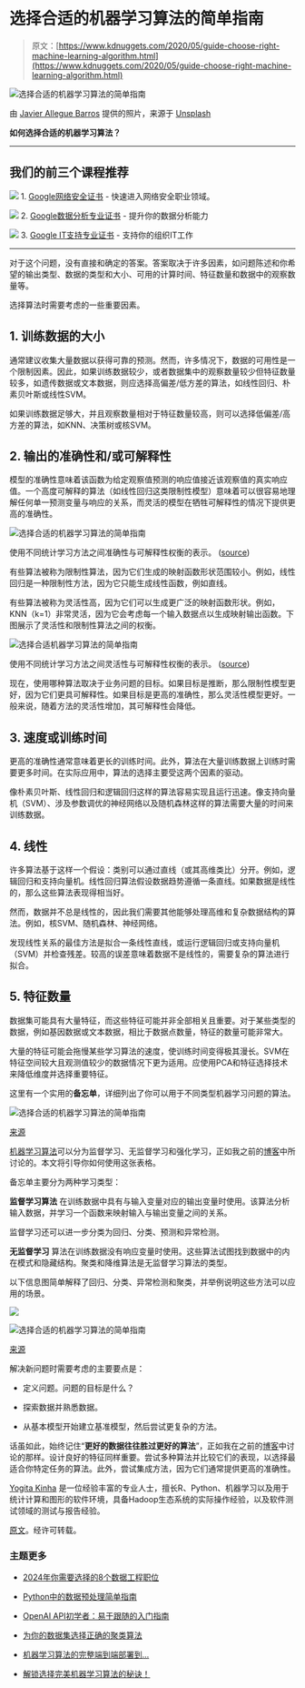 # 选择合适的机器学习算法的简单指南

> 原文：[https://www.kdnuggets.com/2020/05/guide-choose-right-machine-learning-algorithm.html](https://www.kdnuggets.com/2020/05/guide-choose-right-machine-learning-algorithm.html)

![选择合适的机器学习算法的简单指南](../Images/d26fc987ff851efca6c674a001665397.png)

由 [Javier Allegue Barros](https://unsplash.com/@soymeraki?utm_source=unsplash&utm_medium=referral&utm_content=creditCopyText) 提供的照片，来源于 [Unsplash](https://unsplash.com/?utm_source=unsplash&utm_medium=referral&utm_content=creditCopyText)

**如何选择合适的机器学习算法？**

* * *

## 我们的前三个课程推荐

![](../Images/0244c01ba9267c002ef39d4907e0b8fb.png) 1\. [Google网络安全证书](https://www.kdnuggets.com/google-cybersecurity) - 快速进入网络安全职业领域。

![](../Images/e225c49c3c91745821c8c0368bf04711.png) 2\. [Google数据分析专业证书](https://www.kdnuggets.com/google-data-analytics) - 提升你的数据分析能力

![](../Images/0244c01ba9267c002ef39d4907e0b8fb.png) 3\. [Google IT支持专业证书](https://www.kdnuggets.com/google-itsupport) - 支持你的组织IT工作

* * *

对于这个问题，没有直接和确定的答案。答案取决于许多因素，如问题陈述和你希望的输出类型、数据的类型和大小、可用的计算时间、特征数量和数据中的观察数量等。

选择算法时需要考虑的一些重要因素。

## 1\. 训练数据的大小

通常建议收集大量数据以获得可靠的预测。然而，许多情况下，数据的可用性是一个限制因素。因此，如果训练数据较少，或者数据集中的观察数量较少但特征数量较多，如遗传数据或文本数据，则应选择高偏差/低方差的算法，如线性回归、朴素贝叶斯或线性SVM。

如果训练数据足够大，并且观察数量相对于特征数量较高，则可以选择低偏差/高方差的算法，如KNN、决策树或核SVM。

## 2\. 输出的准确性和/或可解释性

模型的准确性意味着该函数为给定观察值预测的响应值接近该观察值的真实响应值。一个高度可解释的算法（如线性回归这类限制性模型）意味着可以很容易地理解任何单一预测变量与响应的关系，而灵活的模型在牺牲可解释性的情况下提供更高的准确性。

![选择合适的机器学习算法的简单指南](../Images/ff06a9afce9ab436db9c3a0d54af25cb.png)

使用不同统计学习方法之间准确性与可解释性权衡的表示。 ([source](https://cdn.oreillystatic.com/en/assets/1/event/105/Overcoming%20the%20Barriers%20to%20Production-Ready%20Machine-Learning%20Workflows%20Presentation%201.pdf))

有些算法被称为限制性算法，因为它们生成的映射函数形状范围较小。例如，线性回归是一种限制性方法，因为它只能生成线性函数，例如直线。

有些算法被称为灵活性高，因为它们可以生成更广泛的映射函数形状。例如，KNN（k=1）非常灵活，因为它会考虑每一个输入数据点以生成映射输出函数。下图展示了灵活性和限制性算法之间的权衡。

![选择合适机器学习算法的简单指南](../Images/1f8a80252682d9bfe806e87f89f7ab63.png)

使用不同统计学习方法之间灵活性与可解释性权衡的表示。 ([source](https://www-bcf.usc.edu/~gareth/ISL/ISLR%20Sixth%20Printing.pdf))

现在，使用哪种算法取决于业务问题的目标。如果目标是推断，那么限制性模型更好，因为它们更具可解释性。如果目标是更高的准确性，那么灵活性模型更好。一般来说，随着方法的灵活性增加，其可解释性会降低。

## 3\. 速度或训练时间

更高的准确性通常意味着更长的训练时间。此外，算法在大量训练数据上训练时需要更多时间。在实际应用中，算法的选择主要受这两个因素的驱动。

像朴素贝叶斯、线性回归和逻辑回归这样的算法容易实现且运行迅速。像支持向量机（SVM）、涉及参数调优的神经网络以及随机森林这样的算法需要大量的时间来训练数据。

## 4\. 线性

许多算法基于这样一个假设：类别可以通过直线（或其高维类比）分开。例如，逻辑回归和支持向量机。线性回归算法假设数据趋势遵循一条直线。如果数据是线性的，那么这些算法表现得相当好。

然而，数据并不总是线性的，因此我们需要其他能够处理高维和复杂数据结构的算法。例如，核SVM、随机森林、神经网络。

发现线性关系的最佳方法是拟合一条线性直线，或运行逻辑回归或支持向量机（SVM）并检查残差。较高的误差意味着数据不是线性的，需要复杂的算法进行拟合。

## 5\. 特征数量

数据集可能具有大量特征，而这些特征可能并非全部相关且重要。对于某些类型的数据，例如基因数据或文本数据，相比于数据点数量，特征的数量可能非常大。

大量的特征可能会拖慢某些学习算法的速度，使训练时间变得极其漫长。SVM在特征空间较大且观测值较少的数据情况下更为适用。应使用PCA和特征选择技术来降低维度并选择重要特征。

这里有一个实用的**备忘单**，详细列出了你可以用于不同类型机器学习问题的算法。

![选择合适的机器学习算法的简单指南](../Images/ab9d142479a775c1a14a29c0e2d96dca.png)

[来源](https://blogs.sas.com/content/subconsciousmusings/2017/04/12/machine-learning-algorithm-use/)

[机器学习算法](https://www.kdnuggets.com/2016/08/10-algorithms-machine-learning-engineers.html)可以分为监督学习、无监督学习和强化学习，正如我之前的[博客](https://www.edvancer.in/understanding-artificial-intelligence-machine-learning-and-data-science/)中所讨论的。本文将引导你如何使用这张表格。

备忘单主要分为两种学习类型：

**监督学习算法** 在训练数据中具有与输入变量对应的输出变量时使用。该算法分析输入数据，并学习一个函数来映射输入与输出变量之间的关系。

监督学习还可以进一步分类为回归、分类、预测和异常检测。

**无监督学习** 算法在训练数据没有响应变量时使用。这些算法试图找到数据中的内在模式和隐藏结构。聚类和降维算法是无监督学习算法的类型。

以下信息图简单解释了回归、分类、异常检测和聚类，并举例说明这些方法可以应用的场景。

![](../Images/11e48d3b38b12516237da38b2b65e4bc.png)

![选择合适的机器学习算法的简单指南](../Images/7f941350da7fae48839c3e5d07c66d17.png)

[来源](https://docs.microsoft.com/en-us/azure/machine-learning/studio/algorithm-choice)

解决新问题时需要考虑的主要要点是：

+   定义问题。问题的目标是什么？

+   探索数据并熟悉数据。

+   从基本模型开始建立基准模型，然后尝试更复杂的方法。

话虽如此，始终记住“**更好的数据往往胜过更好的算法**”，正如我在之前的[博客](https://www.edvancer.in/data-cleaning)中讨论的那样。设计良好的特征同样重要。尝试多种算法并比较它们的表现，以选择最适合你特定任务的算法。此外，尝试集成方法，因为它们通常提供更高的准确性。

[Yogita Kinha](https://www.linkedin.com/in/yogita-kinha/) 是一位经验丰富的专业人士，擅长R、Python、机器学习以及用于统计计算和图形的软件环境，具备Hadoop生态系统的实际操作经验，以及软件测试领域的测试与报告经验。

[原文](https://medium.com/dataseries/an-easy-guide-to-choose-the-right-machine-learning-algorithm-for-your-task-b0f6d77aab75)。经许可转载。

### 主题更多

+   [2024年你需要选择的8个数据工程职位](https://www.kdnuggets.com/8-data-engineering-jobs-you-need-to-choose-from-in-2024)

+   [Python中的数据预处理简单指南](https://www.kdnuggets.com/2020/07/easy-guide-data-preprocessing-python.html)

+   [OpenAI API初学者：易于跟随的入门指南](https://www.kdnuggets.com/openai-api-for-beginners-your-easy-to-follow-starter-guide)

+   [为你的数据集选择正确的聚类算法](https://www.kdnuggets.com/2019/10/right-clustering-algorithm.html)

+   [机器学习算法的完整端到端部署到…](https://www.kdnuggets.com/2021/12/deployment-machine-learning-algorithm-live-production-environment.html)

+   [解锁选择完美机器学习算法的秘诀！](https://www.kdnuggets.com/2023/07/ml-algorithm-choose.html)
